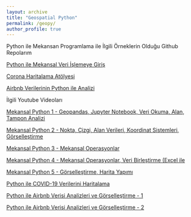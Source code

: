 ```yaml
---
layout: archive
title: "Geospatial Python"
permalink: /geopy/
author_profile: true
---
```


Python ile Mekansan Programlama ile İlgili Örneklerin Olduğu Github Repolarım

[Python ile Mekansal Veri İşlemeye Giriş](https://github.com/kalkan/mekansal-python)

[Corona Haritalama Atölyesi](https://github.com/kalkan/corona-haritalama-atolyesi-geopandas)

[Airbnb Verilerinin Python ile Analizi](https://github.com/kalkan/airbnb-ist-python-analiz)

İlgili Youtube Videoları

[Mekansal Python 1 - Geopandas, Jupyter Notebook, Veri Okuma, Alan, Tampon Analizi](https://www.youtube.com/watch?v=NOMWTHSrlvI&ab_channel=KaanKalkan)

[Mekansal Python 2 - Nokta, Çizgi, Alan Verileri, Koordinat Sistemleri, Görselleştirme](https://www.youtube.com/watch?v=JX9S7tPnrzQ&ab_channel=KaanKalkan)

[Mekansal Python 3 - Mekansal Operasyonlar](https://www.youtube.com/watch?v=r2PfCK26ZL8&ab_channel=KaanKalkan)

[Mekansal Python 4 - Mekansal Operasyonlar, Veri Birleştirme (Excel ile](https://www.youtube.com/watch?v=O9NrAiDGxhs&ab_channel=KaanKalkan)

[Mekansal Python 5 - Görselleştirme, Harita Yapımı](https://www.youtube.com/watch?v=gofAu-jHkEw&ab_channel=KaanKalkan)

[Python ile COVID-19 Verilerini Haritalama](https://www.youtube.com/watch?v=rZi765_Y5X8&ab_channel=KaanKalkan)

[Python ile Airbnb Verisi Analizleri ve Görselleştirme - 1](https://www.youtube.com/watch?v=Fh3sE2vbUgY&ab_channel=KaanKalkan)

[Python ile Airbnb Verisi Analizleri ve Görselleştirme - 2](https://www.youtube.com/watch?v=SDODpT_NKq8&ab_channel=KaanKalkan)
